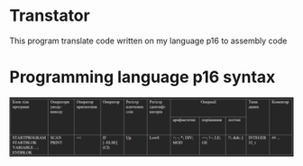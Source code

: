 # Transtator

This program translate code written on my language p16 to assembly code

# Programming language p16 syntax
![](https://github.com/SerhiiPavlyk/Translator/blob/main/ReadMe/syntax.PNG?raw=true)
